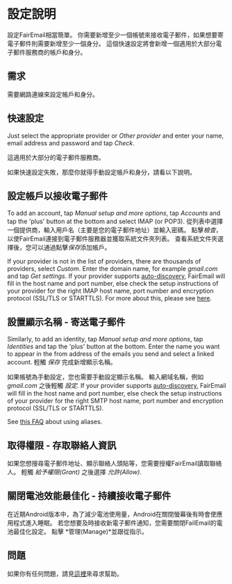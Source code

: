 # 設定說明

設定FairEmail相當簡單。 你需要新增至少一個帳號來接收電子郵件，如果想要寄電子郵件則需要新增至少一個身分。 這個快速設定將會新增一個適用於大部分電子郵件服務商的帳戶和身分。

## 需求

需要網路連線來設定帳戶和身分。

## 快速設定

Just select the appropriate provider or *Other provider* and enter your name, email address and password and tap *Check*.

這適用於大部分的電子郵件服務商。

如果快速設定失敗，那麼你就得手動設定帳戶和身分，請看以下說明。

## 設定帳戶以接收電子郵件

To add an account, tap *Manual setup and more options*, tap *Accounts* and tap the 'plus' button at the bottom and select IMAP (or POP3). 從列表中選擇一個提供商，輸入用戶名（主要是您的電子郵件地址）並輸入密碼。 點擊*檢查*，以使FairEmail連接到電子郵件服務器並獲取系統文件夾列表。 查看系統文件夾選擇後，您可以通過點擊*保存*添加帳戶。

If your provider is not in the list of providers, there are thousands of providers, select *Custom*. Enter the domain name, for example *gmail.com* and tap *Get settings*. If your provider supports [auto-discovery](https://tools.ietf.org/html/rfc6186), FairEmail will fill in the host name and port number, else check the setup instructions of your provider for the right IMAP host name, port number and encryption protocol (SSL/TLS or STARTTLS). For more about this, please see [here](https://github.com/M66B/FairEmail/blob/master/FAQ.md#authorizing-accounts).

## 設置顯示名稱 - 寄送電子郵件

Similarly, to add an identity, tap *Manual setup and more options*, tap *Identities* and tap the 'plus' button at the bottom. Enter the name you want to appear in the from address of the emails you send and select a linked account. 輕觸 *保存* 完成新增顯示名稱。

如果帳號為手動設定，您也需要手動設定顯示名稱。 輸入網域名稱，例如 *gmail.com* 之後輕觸 *設定*. If your provider supports [auto-discovery](https://tools.ietf.org/html/rfc6186), FairEmail will fill in the host name and port number, else check the setup instructions of your provider for the right SMTP host name, port number and encryption protocol (SSL/TLS or STARTTLS).

See [this FAQ](https://github.com/M66B/FairEmail/blob/master/FAQ.md#FAQ9) about using aliases.

## 取得權限 - 存取聯絡人資訊

如果您想搜尋電子郵件地址、顯示聯絡人頭貼等，您需要授權FairEmail讀取聯絡人。 輕觸 *給予權限(Grant)* 之後選擇 *允許(Allow)*.

## 關閉電池效能最佳化 - 持續接收電子郵件

在近期Android版本中，為了減少電池使用量，Android在關閉螢幕後有時會使應用程式進入睡眠。 若您想要及時接收新電子郵件通知，您需要關閉FailEmail的電池最佳化設定。 點擊 *管理(Manage)*並跟從指示。

## 問題

如果你有任何問題，請見[這裡](https://github.com/M66B/FairEmail/blob/master/FAQ.md)來尋求幫助。